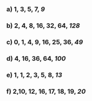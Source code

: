 ### a) 1, 3, 5, 7, _*9*_

### b) 2, 4, 8, 16, 32, 64, _*128*_

### c) 0, 1, 4, 9, 16, 25, 36, _*49*_

### d) 4, 16, 36, 64, _*100*_

### e) 1, 1, 2, 3, 5, 8, _*13*_

### f) 2,10, 12, 16, 17, 18, 19, _*20*_